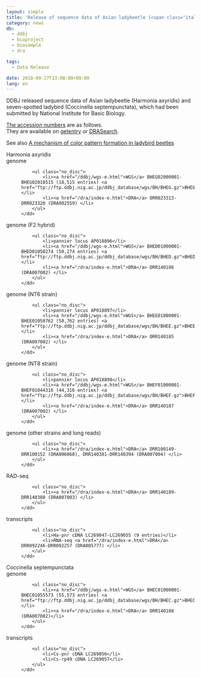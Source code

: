 ```yaml
---
layout: simple
title: 'Release of sequence data of Asian ladybeetle (<span class="italic">Harmonia axyridis</span>) and seven-spotted ladybird (<span class="italic">Coccinella septempunctata</span>)'
category: news
db:
  - ddbj
  - bioproject
  - biosample
  - dra

tags:
  - Data Release

date: 2018-09-27T13:08:00+09:00
lang: en
---
```


<p>DDBJ released sequence data of Asian ladybeetle (<span class="italic">Harmonia axyridis</span>) and seven-spotted ladybird (<span class="italic">Coccinella septempunctata</span>), which had been submitted by National Institute for Basic Biology. </p>

<p><a href="/documents/accessions.html">The accession numbers</a> are as follows. <br>They are available on <a href="http://getentry.ddbj.nig.ac.jp/top-e.html">getentry</a> or <a href="http://ddbj.nig.ac.jp/DRASearch/">DRASearch</a>. </p>

<p>See also <a href="http://www.nibb.ac.jp/en/press/2018/09/21.html">A mechanism of color pattern formation in ladybird beetles</a></p>

<dl>
    <dt><span class="italic">Harmonia axyridis</span></dt>
    <dt>genome</dt>
    <dd>

        <ul class="no_disc">
            <li><a href="/ddbj/wgs-e.html">WGS</a> BHEG02000001-BHEG02018515 (18,515 entries) <a href="ftp://ftp.ddbj.nig.ac.jp/ddbj_database/wgs/BH/BHEG.gz">BHEG.gz</a></li>
            <li><a href="/dra/index-e.html">DRA</a> DRR023313-DRR023320 (DRA002559) </li>
        </ul>
    </dd>
</dl>

<dl>
    <dt>genome (F2 hybrid)</dt>
    <dd>

        <ul class="no_disc">
            <li>pannier locus AP018896</li>
            <li><a href="/ddbj/wgs-e.html">WGS</a> BHED01000001-BHED01050274 (50,274 entries) <a href="ftp://ftp.ddbj.nig.ac.jp/ddbj_database/wgs/BH/BHED.gz">BHED.gz</a></li>
            <li><a href="/dra/index-e.html">DRA</a> DRR140186 (DRA007002) </li>
        </ul>
    </dd>
</dl>

<dl>
    <dt>genome (NT6 strain)</dt>
    <dd>

        <ul class="no_disc">
            <li>pannier locus AP018897</li>
            <li><a href="/ddbj/wgs-e.html">WGS</a> BHEE01000001-BHEE01050762 (50,762 entries) <a href="ftp://ftp.ddbj.nig.ac.jp/ddbj_database/wgs/BH/BHEE.gz">BHEE.gz</a></li>
            <li><a href="/dra/index-e.html">DRA</a> DRR140185 (DRA007002) </li>
        </ul>
    </dd>
</dl>

<dl>
    <dt>genome (NT8 strain)</dt>
    <dd>

        <ul class="no_disc">
            <li>pannier locus AP018898</li>
            <li><a href="/ddbj/wgs-e.html">WGS</a> BHEF01000001-BHEF01044316 (44,316 entries) <a href="ftp://ftp.ddbj.nig.ac.jp/ddbj_database/wgs/BH/BHEF.gz">BHEF.gz</a></li>
            <li><a href="/dra/index-e.html">DRA</a> DRR140187 (DRA007002) </li>
        </ul>
    </dd>
</dl>

<dl>
    <dt>genome (other strains and long reads)</dt>
    <dd>

        <ul class="no_disc">
            <li><a href="/dra/index-e.html">DRA</a> DRR100149-DRR100152 (DRA006068), DRR140381-DRR140394 (DRA007004) </li>
        </ul>
    </dd>
</dl>

<dl>
    <dt>RAD-seq</dt>
    <dd>

        <ul class="no_disc">
            <li><a href="/dra/index-e.html">DRA</a> DRR140189-DRR140380 (DRA007003) </li>
        </ul>
    </dd>
</dl>

<dl>
    <dt>transcripts</dt>
    <dd>

        <ul class="no_disc">
            <li>Ha-pnr cDNA LC269047-LC269055 (9 entries)</li>
            <li>RNA-seq <a href="/dra/index-e.html">DRA</a> DRR092246-DRR092257 (DRA005777) </li>
        </ul>
    </dd>
</dl>

<dl class="top_space">
    <dt><span class="italic">Coccinella septempunctata</span></dt>
    <dt>genome</dt>
    <dd>

        <ul class="no_disc">
            <li><a href="/ddbj/wgs-e.html">WGS</a> BHEC01000001-BHEC01055573 (55,573 entries) <a href="ftp://ftp.ddbj.nig.ac.jp/ddbj_database/wgs/BH/BHEC.gz">BHEC.gz</a></li>
            <li><a href="/dra/index-e.html">DRA</a> DRR140188 (DRA007002)</li>
        </ul>
    </dd>
</dl>

<dl>
    <dt>transcripts</dt>
    <dd>

        <ul class="no_disc">
            <li>Cs-pnr cDNA LC269056</li>
            <li>Cs-rp49 cDNA LC269057</li>
        </ul>
    </dd>
</dl>
